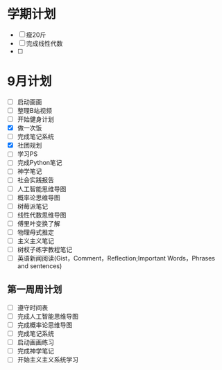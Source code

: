 # 学期计划
* [ ] 瘦20斤
* [ ] 完成线性代数
* [ ] 

# 9月计划
* [ ]  启动画画
* [ ] 整理B站视频
* [ ] 开始健身计划
* [x] 做一次饭
* [ ] 完成笔记系统
* [x] 社团规划
* [ ] 学习PS
* [ ] 完成Python笔记
* [ ] 神学笔记
* [ ] 社会实践报告
* [ ] 人工智能思维导图
* [ ] 概率论思维导图
* [ ] 树莓派笔记
* [ ] 线性代数思维导图
* [ ] 傅里叶变换了解
* [ ] 物理母式推定
* [ ] 主义主义笔记
* [ ] 树杈子练字教程笔记
* [ ] 英语新闻阅读(Gist，Comment，Reflection;Important Words，Phrases and sentences)

## 第一周周计划
* [ ] 遵守时间表
* [ ] 完成人工智能思维导图
* [ ] 完成概率论思维导图
* [ ] 完成笔记系统
* [ ] 启动画画练习
* [ ] 完成神学笔记
* [ ] 开始主义主义系统学习